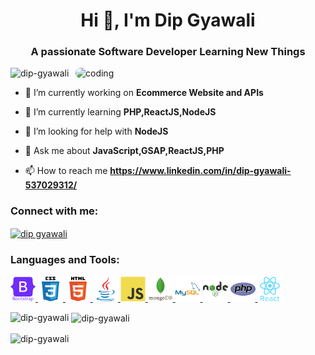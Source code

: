 <h1 align="center">Hi 👋, I'm Dip Gyawali</h1>
<h3 align="center">A passionate Software Developer Learning New Things</h3>

<img align="right" alt="coding" width="400" src="https://user-images.githubusercontent.com/74038190/212749447-bfb7e725-6987-49d9-ae85-2015e3e7cc41.gif" style="border-radius: 20px;">

<p align="left"> <img src="https://komarev.com/ghpvc/?username=dip-gyawali&label=Profile%20views&color=0e75b6&style=flat" alt="dip-gyawali" /> </p>

- 🔭 I’m currently working on **Ecommerce Website and APIs**

- 🌱 I’m currently learning **PHP,ReactJS,NodeJS**

- 🤝 I’m looking for help with **NodeJS**

- 💬 Ask me about **JavaScript,GSAP,ReactJS,PHP**

- 📫 How to reach me **https://www.linkedin.com/in/dip-gyawali-537029312/**

<h3 align="left">Connect with me:</h3>
<p align="left">
<a href="https://www.linkedin.com/in/dip-gyawali-537029312/" target="_blank"><img align="center" src="https://raw.githubusercontent.com/rahuldkjain/github-profile-readme-generator/master/src/images/icons/Social/linked-in-alt.svg" alt="dip gyawali" height="30" width="40" /></a>
</p>

<h3 align="left">Languages and Tools:</h3>
<p align="left"> <a href="https://getbootstrap.com" target="_blank" rel="noreferrer"> <img src="https://raw.githubusercontent.com/devicons/devicon/master/icons/bootstrap/bootstrap-plain-wordmark.svg" alt="bootstrap" width="40" height="40"/> </a> <a href="https://www.w3schools.com/css/" target="_blank" rel="noreferrer"> <img src="https://raw.githubusercontent.com/devicons/devicon/master/icons/css3/css3-original-wordmark.svg" alt="css3" width="40" height="40"/> </a> <a href="https://www.w3.org/html/" target="_blank" rel="noreferrer"> <img src="https://raw.githubusercontent.com/devicons/devicon/master/icons/html5/html5-original-wordmark.svg" alt="html5" width="40" height="40"/> </a> <a href="https://www.java.com" target="_blank" rel="noreferrer"> <img src="https://raw.githubusercontent.com/devicons/devicon/master/icons/java/java-original.svg" alt="java" width="40" height="40"/> </a> <a href="https://developer.mozilla.org/en-US/docs/Web/JavaScript" target="_blank" rel="noreferrer"> <img src="https://raw.githubusercontent.com/devicons/devicon/master/icons/javascript/javascript-original.svg" alt="javascript" width="40" height="40"/> </a> <a href="https://www.mongodb.com/" target="_blank" rel="noreferrer"> <img src="https://raw.githubusercontent.com/devicons/devicon/master/icons/mongodb/mongodb-original-wordmark.svg" alt="mongodb" width="40" height="40"/> </a> <a href="https://www.mysql.com/" target="_blank" rel="noreferrer"> <img src="https://raw.githubusercontent.com/devicons/devicon/master/icons/mysql/mysql-original-wordmark.svg" alt="mysql" width="40" height="40"/> </a> <a href="https://nodejs.org" target="_blank" rel="noreferrer"> <img src="https://raw.githubusercontent.com/devicons/devicon/master/icons/nodejs/nodejs-original-wordmark.svg" alt="nodejs" width="40" height="40"/> </a> <a href="https://www.php.net" target="_blank" rel="noreferrer"> <img src="https://raw.githubusercontent.com/devicons/devicon/master/icons/php/php-original.svg" alt="php" width="40" height="40"/> </a> <a href="https://reactjs.org/" target="_blank" rel="noreferrer"> <img src="https://raw.githubusercontent.com/devicons/devicon/master/icons/react/react-original-wordmark.svg" alt="react" width="40" height="40"/> </a> </p>

<p><img align="left" src="https://github-readme-stats.vercel.app/api/top-langs?username=dip-gyawali&show_icons=true&locale=en&layout=compact" alt="dip-gyawali" /></p>

<p>&nbsp;<img align="center" src="https://github-readme-stats.vercel.app/api?username=dip-gyawali&show_icons=true&locale=en" alt="dip-gyawali" /></p>

<p><img align="center" src="https://github-readme-streak-stats.herokuapp.com/?user=dip-gyawali&" alt="dip-gyawali" /></p>
